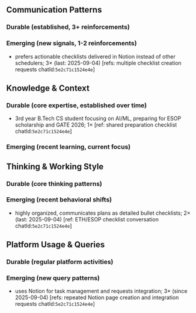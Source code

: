 ## Communication Patterns
### Durable (established, 3+ reinforcements)

### Emerging (new signals, 1-2 reinforcements)
- prefers actionable checklists delivered in Notion instead of other schedulers; 3× (last: 2025-09-04) [refs: multiple checklist creation requests chatId:`5e2c71c1524e4e`]

## Knowledge & Context
### Durable (core expertise, established over time)
- 3rd year B.Tech CS student focusing on AI/ML, preparing for ESOP scholarship and GATE 2026; 1× [ref: shared preparation checklist chatId:`5e2c71c1524e4e`]

### Emerging (recent learning, current focus)

## Thinking & Working Style
### Durable (core thinking patterns)

### Emerging (recent behavioral shifts)
- highly organized, communicates plans as detailed bullet checklists; 2× (last: 2025-09-04) [ref: ETH/ESOP checklist conversation chatId:`5e2c71c1524e4e`]

## Platform Usage & Queries
### Durable (regular platform activities)

### Emerging (new query patterns)
- uses Notion for task management and requests integration; 3× (since 2025-09-04) [refs: repeated Notion page creation and integration requests chatId:`5e2c71c1524e4e`]